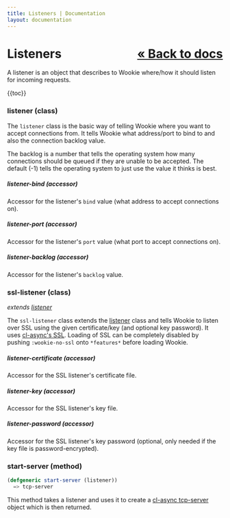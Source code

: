 ```yaml
---
title: Listeners | Documentation
layout: documentation
---
```


<a style="float: right;" href="/docs">&laquo; Back to docs</a>
Listeners
=========
A listener is an object that describes to Wookie where/how it should listen for
incoming requests.

{{toc}}

### listener (class)
The `listener` class is the basic way of telling Wookie where you want to accept
connections from. It tells Wookie what address/port to bind to and also the
connection backlog value.

The backlog is a number that tells the operating system how many connections
should be queued if they are unable to be accepted. The default (-1) tells the
operating system to just use the value it thinks is best.

##### listener-bind (accessor)
Accessor for the listener's `bind` value (what address to accept connections on).

##### listener-port (accessor)
Accessor for the listener's `port` value (what port to accept connections on).

##### listener-backlog (accessor)
Accessor for the listener's `backlog` value.

### ssl-listener (class)
_extends [listener](#listener)_

The `ssl-listener` class extends the [listener](#listener) class and tells
Wookie to listen over SSL using the given certificate/key (and optional key
password). It uses [cl-async's SSL](http://orthecreedence.github.com/cl-async/tcp-ssl). Loading of SSL can be
completely disabled by pushing `:wookie-no-ssl` onto `*features*` before loading
Wookie.

##### listener-certificate (accessor)
Accessor for the SSL listener's certificate file.

##### listener-key (accessor)
Accessor for the SSL listener's key file.

##### listener-password (accessor)
Accessor for the SSL listener's key password (optional, only needed if the key
file is password-encrypted).

### start-server (method)
```lisp
(defgeneric start-server (listener))
  => tcp-server
```

This method takes a listener and uses it to create a [cl-async tcp-server](http://orthecreedence.github.com/cl-async/tcp#tcp-server)
object which is then returned.
